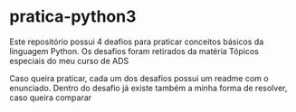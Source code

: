 # pratica-python3

Este repositório possui 4 deafios para praticar conceitos básicos da linguagem Python.
Os desafios foram retirados da matéria Tópicos especiais do meu curso de ADS

Caso queira praticar, cada um dos desafios possui um readme com o enunciado.
Dentro do desafio já existe também a minha forma de resolver, caso queira comparar
